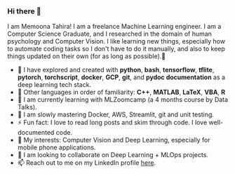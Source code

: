 ### Hi there 👋

<!--
**MemoonaTahira/MemoonaTahira** is a ✨ _special_ ✨ repository because its `README.md` (this file) appears on your GitHub profile. -->

I am Memoona Tahira! I am a freelance Machine Learning engineer. I am a Computer Science Graduate, and I researched in the domain of human psychology and Computer Vision. I like learning new things, especially how to automate coding tasks so I don't have to do it manually, and also to keep things updated on their own (for as long as possible).🧶

- 🔭 I have explored and created with **python**, **bash**, **tensorflow**, **tflite**, **pytorch**, **torchscript**, **docker**, **GCP**, **git**, and **pydoc documentation** as a deep learning tech stack. 
- 👀 Other languages in order of familiarity: **C++**, **MATLAB**, **LaTeX**, **VBA**, **R**
- 🌱 I am currently learning with MLZoomcamp (a 4 months course by Data Talks). 
- 🐌 I am slowly mastering Docker, AWS, Streamlit, git and unit testing.
- ⚡ Fun fact: I love to read long posts and skim through code. I love well-documented code.  
- 🌟 My interests: Computer Vision and Deep Learning, especially for mobile phone applications. 
- 👯 I am looking to collaborate on Deep Learning + MLOps projects.
- 📫 Reach out to me on my LinkedIn profile [here](https://www.linkedin.com/in/memoonatahira).
